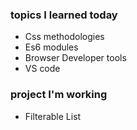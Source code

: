 ### topics I learned today 
- Css methodologies    
- Es6 modules
- Browser Developer tools
- VS code 



### project I'm working
 - Filterable List
 
     
